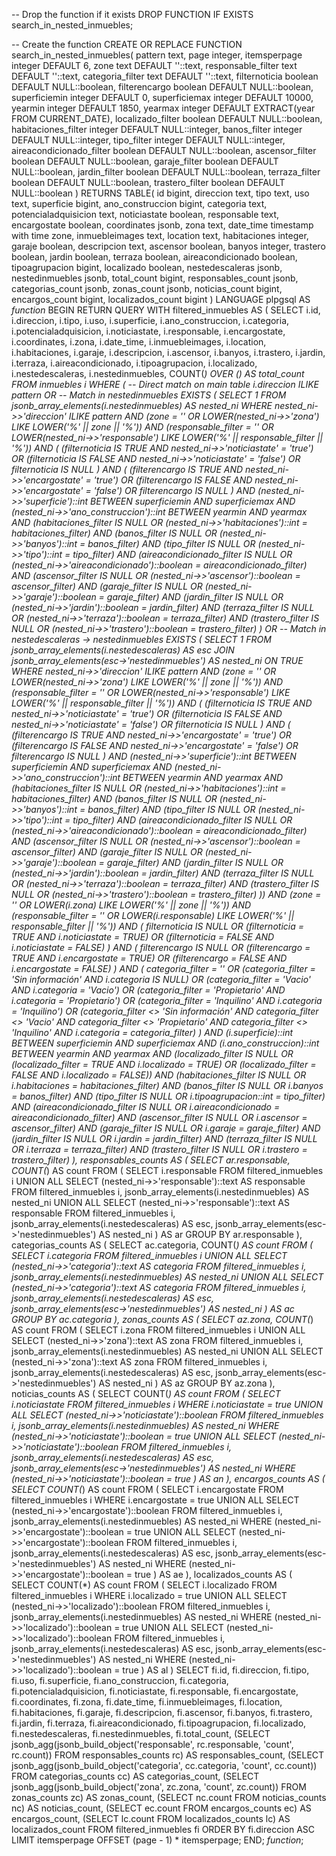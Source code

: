 -- Drop the function if it exists
DROP FUNCTION IF EXISTS search_in_nested_inmuebles;

-- Create the function
CREATE OR REPLACE FUNCTION search_in_nested_inmuebles(
    pattern text,
    page integer,
    itemsperpage integer DEFAULT 6,
    zone text DEFAULT ''::text,
    responsable_filter text DEFAULT ''::text,
    categoria_filter text DEFAULT ''::text,
    filternoticia boolean DEFAULT NULL::boolean,
    filterencargo boolean DEFAULT NULL::boolean,
    superficiemin integer DEFAULT 0,
    superficiemax integer DEFAULT 10000,
    yearmin integer DEFAULT 1850,
    yearmax integer DEFAULT EXTRACT(year FROM CURRENT_DATE),
    localizado_filter boolean DEFAULT NULL::boolean,
    habitaciones_filter integer DEFAULT NULL::integer,
    banos_filter integer DEFAULT NULL::integer,
    tipo_filter integer DEFAULT NULL::integer,
    aireacondicionado_filter boolean DEFAULT NULL::boolean,
    ascensor_filter boolean DEFAULT NULL::boolean,
    garaje_filter boolean DEFAULT NULL::boolean,
    jardin_filter boolean DEFAULT NULL::boolean,
    terraza_filter boolean DEFAULT NULL::boolean,
    trastero_filter boolean DEFAULT NULL::boolean
) RETURNS TABLE(
    id bigint, direccion text, tipo text, uso text, superficie bigint,
    ano_construccion bigint, categoria text, potencialadquisicion text,
    noticiastate boolean, responsable text, encargostate boolean,
    coordinates jsonb, zona text, date_time timestamp with time zone,
    inmuebleimages text, location text, habitaciones integer, garaje boolean,
    descripcion text, ascensor boolean, banyos integer, trastero boolean,
    jardin boolean, terraza boolean, aireacondicionado boolean,
    tipoagrupacion bigint, localizado boolean, nestedescaleras jsonb,
    nestedinmuebles jsonb, total_count bigint, responsables_count jsonb,
    categorias_count jsonb, zonas_count jsonb, noticias_count bigint,
    encargos_count bigint, localizados_count bigint
) LANGUAGE plpgsql AS $function$
BEGIN
    RETURN QUERY
    WITH filtered_inmuebles AS (
        SELECT
            i.id, i.direccion, i.tipo, i.uso, i.superficie,
            i.ano_construccion, i.categoria, i.potencialadquisicion,
            i.noticiastate, i.responsable, i.encargostate, i.coordinates,
            i.zona, i.date_time, i.inmuebleimages, i.location,
            i.habitaciones, i.garaje, i.descripcion, i.ascensor,
            i.banyos, i.trastero, i.jardin, i.terraza, i.aireacondicionado,
            i.tipoagrupacion, i.localizado, i.nestedescaleras, i.nestedinmuebles,
            COUNT(*) OVER () AS total_count
        FROM inmuebles i
        WHERE (
            -- Direct match on main table
            i.direccion ILIKE pattern 
            OR 
            -- Match in nestedinmuebles
            EXISTS (
                SELECT 1
                FROM jsonb_array_elements(i.nestedinmuebles) AS nested_ni
                WHERE nested_ni->>'direccion' ILIKE pattern
                  AND (zone = '' OR LOWER(nested_ni->>'zona') LIKE LOWER('%' || zone || '%'))
                  AND (responsable_filter = '' OR LOWER(nested_ni->>'responsable') LIKE LOWER('%' || responsable_filter || '%'))
                  AND (
                      (filternoticia IS TRUE AND nested_ni->>'noticiastate' = 'true') 
                      OR (filternoticia IS FALSE AND nested_ni->>'noticiastate' = 'false')
                      OR filternoticia IS NULL
                  )
                  AND (
                      (filterencargo IS TRUE AND nested_ni->>'encargostate' = 'true')
                      OR (filterencargo IS FALSE AND nested_ni->>'encargostate' = 'false')
                      OR filterencargo IS NULL
                  )
                  AND (nested_ni->>'superficie')::int BETWEEN superficiemin AND superficiemax
                  AND (nested_ni->>'ano_construccion')::int BETWEEN yearmin AND yearmax
                  AND (habitaciones_filter IS NULL OR (nested_ni->>'habitaciones')::int = habitaciones_filter)
                  AND (banos_filter IS NULL OR (nested_ni->>'banyos')::int = banos_filter)
                  AND (tipo_filter IS NULL OR (nested_ni->>'tipo')::int = tipo_filter)
                  AND (aireacondicionado_filter IS NULL OR (nested_ni->>'aireacondicionado')::boolean = aireacondicionado_filter)
                  AND (ascensor_filter IS NULL OR (nested_ni->>'ascensor')::boolean = ascensor_filter)
                  AND (garaje_filter IS NULL OR (nested_ni->>'garaje')::boolean = garaje_filter)
                  AND (jardin_filter IS NULL OR (nested_ni->>'jardin')::boolean = jardin_filter)
                  AND (terraza_filter IS NULL OR (nested_ni->>'terraza')::boolean = terraza_filter)
                  AND (trastero_filter IS NULL OR (nested_ni->>'trastero')::boolean = trastero_filter)
            )
            OR 
            -- Match in nestedescaleras -> nestedinmuebles
            EXISTS (
                SELECT 1
                FROM jsonb_array_elements(i.nestedescaleras) AS esc
                JOIN jsonb_array_elements(esc->'nestedinmuebles') AS nested_ni
                  ON TRUE
                WHERE nested_ni->>'direccion' ILIKE pattern
                  AND (zone = '' OR LOWER(nested_ni->>'zona') LIKE LOWER('%' || zone || '%'))
                  AND (responsable_filter = '' OR LOWER(nested_ni->>'responsable') LIKE LOWER('%' || responsable_filter || '%'))
                  AND (
                      (filternoticia IS TRUE AND nested_ni->>'noticiastate' = 'true') 
                      OR (filternoticia IS FALSE AND nested_ni->>'noticiastate' = 'false')
                      OR filternoticia IS NULL
                  )
                  AND (
                      (filterencargo IS TRUE AND nested_ni->>'encargostate' = 'true')
                      OR (filterencargo IS FALSE AND nested_ni->>'encargostate' = 'false')
                      OR filterencargo IS NULL
                  )
                  AND (nested_ni->>'superficie')::int BETWEEN superficiemin AND superficiemax
                  AND (nested_ni->>'ano_construccion')::int BETWEEN yearmin AND yearmax
                  AND (habitaciones_filter IS NULL OR (nested_ni->>'habitaciones')::int = habitaciones_filter)
                  AND (banos_filter IS NULL OR (nested_ni->>'banyos')::int = banos_filter)
                  AND (tipo_filter IS NULL OR (nested_ni->>'tipo')::int = tipo_filter)
                  AND (aireacondicionado_filter IS NULL OR (nested_ni->>'aireacondicionado')::boolean = aireacondicionado_filter)
                  AND (ascensor_filter IS NULL OR (nested_ni->>'ascensor')::boolean = ascensor_filter)
                  AND (garaje_filter IS NULL OR (nested_ni->>'garaje')::boolean = garaje_filter)
                  AND (jardin_filter IS NULL OR (nested_ni->>'jardin')::boolean = jardin_filter)
                  AND (terraza_filter IS NULL OR (nested_ni->>'terraza')::boolean = terraza_filter)
                  AND (trastero_filter IS NULL OR (nested_ni->>'trastero')::boolean = trastero_filter)
            ))
          AND (zone = '' OR LOWER(i.zona) LIKE LOWER('%' || zone || '%'))
          AND (responsable_filter = '' OR LOWER(i.responsable) LIKE LOWER('%' || responsable_filter || '%'))
          AND (
              filternoticia IS NULL 
              OR (filternoticia = TRUE AND i.noticiastate = TRUE) 
              OR (filternoticia = FALSE AND i.noticiastate = FALSE)
          )
          AND (
              filterencargo IS NULL 
              OR (filterencargo = TRUE AND i.encargostate = TRUE) 
              OR (filterencargo = FALSE AND i.encargostate = FALSE)
          )
          AND (
              categoria_filter = '' OR 
              (categoria_filter = 'Sin información' AND i.categoria IS NULL) OR 
              (categoria_filter = 'Vacio' AND i.categoria = 'Vacio') OR 
              (categoria_filter = 'Propietario' AND i.categoria = 'Propietario') OR 
              (categoria_filter = 'Inquilino' AND i.categoria = 'Inquilino') OR 
              (categoria_filter <> 'Sin información' AND categoria_filter <> 'Vacio' AND categoria_filter <> 'Propietario' AND categoria_filter <> 'Inquilino' AND i.categoria = categoria_filter)
          )
          AND (i.superficie)::int BETWEEN superficiemin AND superficiemax
          AND (i.ano_construccion)::int BETWEEN yearmin AND yearmax
          AND (localizado_filter IS NULL OR (localizado_filter = TRUE AND i.localizado = TRUE) OR (localizado_filter = FALSE AND i.localizado = FALSE))
          AND (habitaciones_filter IS NULL OR i.habitaciones = habitaciones_filter)
          AND (banos_filter IS NULL OR i.banyos = banos_filter)
          AND (tipo_filter IS NULL OR i.tipoagrupacion::int = tipo_filter)
          AND (aireacondicionado_filter IS NULL OR i.aireacondicionado = aireacondicionado_filter)
          AND (ascensor_filter IS NULL OR i.ascensor = ascensor_filter)
          AND (garaje_filter IS NULL OR i.garaje = garaje_filter)
          AND (jardin_filter IS NULL OR i.jardin = jardin_filter)
          AND (terraza_filter IS NULL OR i.terraza = terraza_filter)
          AND (trastero_filter IS NULL OR i.trastero = trastero_filter)
    ),
    responsables_counts AS (
        SELECT ar.responsable, COUNT(*) AS count FROM (
            SELECT i.responsable FROM filtered_inmuebles i
            UNION ALL
            SELECT (nested_ni->>'responsable')::text AS responsable
            FROM filtered_inmuebles i, jsonb_array_elements(i.nestedinmuebles) AS nested_ni
            UNION ALL
            SELECT (nested_ni->>'responsable')::text AS responsable
            FROM filtered_inmuebles i, jsonb_array_elements(i.nestedescaleras) AS esc,
            jsonb_array_elements(esc->'nestedinmuebles') AS nested_ni
        ) AS ar
        GROUP BY ar.responsable
    ),
    categorias_counts AS (
        SELECT ac.categoria, COUNT(*) AS count FROM (
            SELECT i.categoria FROM filtered_inmuebles i
            UNION ALL
            SELECT (nested_ni->>'categoria')::text AS categoria
            FROM filtered_inmuebles i, jsonb_array_elements(i.nestedinmuebles) AS nested_ni
            UNION ALL
            SELECT (nested_ni->>'categoria')::text AS categoria
            FROM filtered_inmuebles i, jsonb_array_elements(i.nestedescaleras) AS esc,
            jsonb_array_elements(esc->'nestedinmuebles') AS nested_ni
        ) AS ac
        GROUP BY ac.categoria
    ),
    zonas_counts AS (
        SELECT az.zona, COUNT(*) AS count FROM (
            SELECT i.zona FROM filtered_inmuebles i
            UNION ALL
            SELECT (nested_ni->>'zona')::text AS zona
            FROM filtered_inmuebles i, jsonb_array_elements(i.nestedinmuebles) AS nested_ni
            UNION ALL
            SELECT (nested_ni->>'zona')::text AS zona
            FROM filtered_inmuebles i, jsonb_array_elements(i.nestedescaleras) AS esc,
            jsonb_array_elements(esc->'nestedinmuebles') AS nested_ni
        ) AS az
        GROUP BY az.zona
    ),
    noticias_counts AS (
        SELECT COUNT(*) AS count FROM (
            SELECT i.noticiastate FROM filtered_inmuebles i WHERE i.noticiastate = true
            UNION ALL
            SELECT (nested_ni->>'noticiastate')::boolean
            FROM filtered_inmuebles i, jsonb_array_elements(i.nestedinmuebles) AS nested_ni
            WHERE (nested_ni->>'noticiastate')::boolean = true
            UNION ALL
            SELECT (nested_ni->>'noticiastate')::boolean
            FROM filtered_inmuebles i, jsonb_array_elements(i.nestedescaleras) AS esc,
            jsonb_array_elements(esc->'nestedinmuebles') AS nested_ni
            WHERE (nested_ni->>'noticiastate')::boolean = true
        ) AS an
    ),
    encargos_counts AS (
        SELECT COUNT(*) AS count FROM (
            SELECT i.encargostate FROM filtered_inmuebles i WHERE i.encargostate = true
            UNION ALL
            SELECT (nested_ni->>'encargostate')::boolean
            FROM filtered_inmuebles i, jsonb_array_elements(i.nestedinmuebles) AS nested_ni
            WHERE (nested_ni->>'encargostate')::boolean = true
            UNION ALL
            SELECT (nested_ni->>'encargostate')::boolean
            FROM filtered_inmuebles i, jsonb_array_elements(i.nestedescaleras) AS esc,
            jsonb_array_elements(esc->'nestedinmuebles') AS nested_ni
            WHERE (nested_ni->>'encargostate')::boolean = true
        ) AS ae
    ),
    localizados_counts AS (
        SELECT COUNT(*) AS count FROM (
            SELECT i.localizado FROM filtered_inmuebles i WHERE i.localizado = true
            UNION ALL
            SELECT (nested_ni->>'localizado')::boolean
            FROM filtered_inmuebles i, jsonb_array_elements(i.nestedinmuebles) AS nested_ni
            WHERE (nested_ni->>'localizado')::boolean = true
            UNION ALL
            SELECT (nested_ni->>'localizado')::boolean
            FROM filtered_inmuebles i, jsonb_array_elements(i.nestedescaleras) AS esc,
            jsonb_array_elements(esc->'nestedinmuebles') AS nested_ni
            WHERE (nested_ni->>'localizado')::boolean = true
        ) AS al
    )
    SELECT 
        fi.id,
        fi.direccion,
        fi.tipo,
        fi.uso,
        fi.superficie,
        fi.ano_construccion,
        fi.categoria,
        fi.potencialadquisicion,
        fi.noticiastate,
        fi.responsable,
        fi.encargostate,
        fi.coordinates,
        fi.zona,
        fi.date_time,
        fi.inmuebleimages,
        fi.location,
        fi.habitaciones,
        fi.garaje,
        fi.descripcion,
        fi.ascensor,
        fi.banyos,
        fi.trastero,
        fi.jardin,
        fi.terraza,
        fi.aireacondicionado,
        fi.tipoagrupacion,
        fi.localizado,
        fi.nestedescaleras,
        fi.nestedinmuebles,
        fi.total_count,
        (SELECT jsonb_agg(jsonb_build_object('responsable', rc.responsable, 'count', rc.count)) FROM responsables_counts rc) AS responsables_count,
        (SELECT jsonb_agg(jsonb_build_object('categoria', cc.categoria, 'count', cc.count)) FROM categorias_counts cc) AS categorias_count,
        (SELECT jsonb_agg(jsonb_build_object('zona', zc.zona, 'count', zc.count)) FROM zonas_counts zc) AS zonas_count,
        (SELECT nc.count FROM noticias_counts nc) AS noticias_count,
        (SELECT ec.count FROM encargos_counts ec) AS encargos_count,
        (SELECT lc.count FROM localizados_counts lc) AS localizados_count
    FROM filtered_inmuebles fi
    ORDER BY fi.direccion ASC
    LIMIT itemsperpage OFFSET (page - 1) * itemsperpage;
END;
$function$;